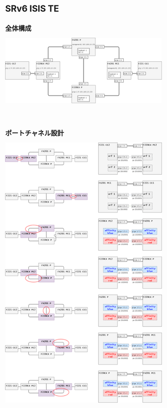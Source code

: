 # SRv6 ISIS TE


## 全体構成

![network diagram](img/labo2_isis_flexalgo.drawio.png "全体構成")

<br><br>

## ポートチャネル設計

![sid design](img/labo2_po.drawio.png "SID設計")
